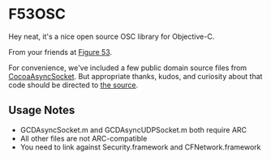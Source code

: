 # F53OSC

Hey neat, it's a nice open source OSC library for Objective-C.

From your friends at [Figure 53](http://figure53.com).

For convenience, we've included a few public domain source files from [CocoaAsyncSocket](https://github.com/robbiehanson/CocoaAsyncSocket).  But appropriate thanks, kudos, and curiosity about that code should be directed to [the source](https://github.com/robbiehanson/CocoaAsyncSocket).

## Usage Notes

- GCDAsyncSocket.m and GCDAsyncUDPSocket.m both require ARC
- All other files are not ARC-compatible
- You need to link against Security.framework and CFNetwork.framework
